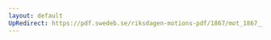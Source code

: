 ```yaml
---
layout: default
UpRedirect: https://pdf.swedeb.se/riksdagen-motions-pdf/1867/mot_1867__ak__00051/mot_1867__ak__00051_002.pdf
---
```


